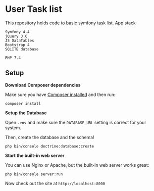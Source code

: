 User Task list
=================================

This repository holds code to basic symfony task list. App stack 
```
Symfony 4.4
jQuery 3.6
JS DataTables
Bootstrap 4
SQLITE database

PHP 7.4
```

## Setup

**Download Composer dependencies**

Make sure you have [Composer installed](https://getcomposer.org/download/)
and then run:

```
composer install
```

**Setup the Database**

Open `.env` and make sure the `DATABASE_URL` setting is
correct for your system.

Then, create the database and the schema!

```
php bin/console doctrine:database:create
```

**Start the built-in web server**

You can use Nginx or Apache, but the built-in web server works
great:

```
php bin/console server:run
```

Now check out the site at `http://localhost:8000`
